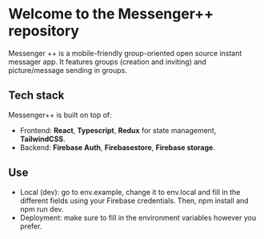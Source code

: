 # Welcome to the Messenger++ repository

Messenger ++ is a mobile-friendly group-oriented open source instant messager app.
It features groups (creation and inviting) and picture/message sending in groups.

## Tech stack

Messenger++ is built on top of:

-   Frontend: **React**, **Typescript**, **Redux** for state management, **TailwindCSS**.
-   Backend: **Firebase Auth**, **Firebasestore**, **Firebase storage**.

## Use

-   Local (dev): go to env.example, change it to env.local and fill in the different fields using your Firebase credentials. Then, npm install and npm run dev.
-   Deployment: make sure to fill in the environment variables however you prefer.
